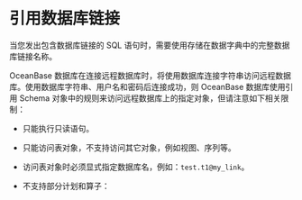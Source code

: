 引用数据库链接 
============================

当您发出包含数据库链接的 SQL 语句时，需要使用存储在数据字典中的完整数据库链接名称。

OceanBase 数据库在连接远程数据库时，将使用数据库连接字符串访问远程数据库。使用数据库字符串、用户名和密码后连接成功，则 OceanBase 数据库使用引用 Schema 对象中的规则来访问远程数据库上的指定对象，但请注意如下相关限制：

* 只能执行只读语句。

  

* 只能访问表对象，不支持访问其它对象，例如视图、序列等。

  

* 访问表对象时必须显式指定数据库名，例如：`test.t1@my_link`。

  

* 不支持部分计划和算子：

  



